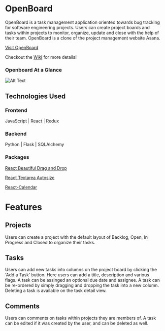# OpenBoard

OpenBoard is a task management application oriented towards bug tracking for software engineering projects. Users can create project boards and tasks within projects to monitor, organize, update and close with the help of their team. OpenBoard is a clone of the project management website Asana.

<a href="https://openboard-app.herokuapp.com/">Visit OpenBoard</a>

Checkout the [Wiki](https://github.com/parkerbo/OpenBoard/wiki) for more details!

### Openboard At a Glance
![Alt Text](https://github.com/parkerbo/OpenBoard/blob/main/react-app/src/images/OpenBoard-Glance.gif)

## Technologies Used

### Frontend
JavaScript | React | Redux
### Backend
Python | Flask | SQLAlchemy
### Packages
[React Beautiful Drag and Drop](https://github.com/atlassian/react-beautiful-dnd)

[React Textarea Autosize](https://www.npmjs.com/package/react-textarea-autosize)

[React-Calendar](https://www.npmjs.com/package/react-calendar)

# Features
## Projects
Users can create a project with the default layout of Backlog, Open, In Progress and Closed to organize their tasks.

## Tasks
Users can add new tasks into columns on the project board by clicking the 'Add a Task' button. Here users can add a title, description and various flags. A task can be assinged an optional due date and assignee. A task can be re-ordered by simply dragging and dropping the task into a new column. Deleting a task is available on the task detail view.

## Comments
Users can comments on tasks within projects they are members of. A task can be edited if it was created by the user, and can be deleted as well.
